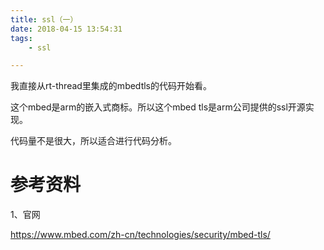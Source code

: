 ```yaml
---
title: ssl（一）
date: 2018-04-15 13:54:31
tags:
	- ssl

---
```




我直接从rt-thread里集成的mbedtls的代码开始看。

这个mbed是arm的嵌入式商标。所以这个mbed tls是arm公司提供的ssl开源实现。

代码量不是很大，所以适合进行代码分析。







# 参考资料

1、官网

https://www.mbed.com/zh-cn/technologies/security/mbed-tls/